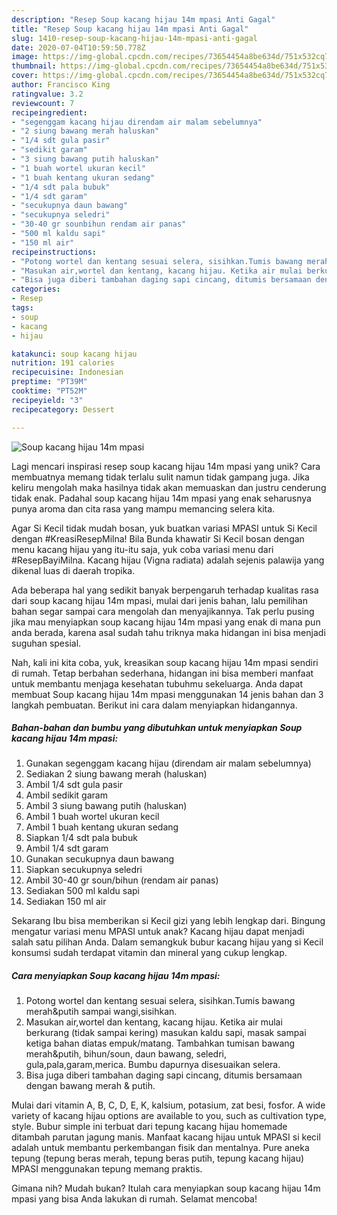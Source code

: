 ```yaml
---
description: "Resep Soup kacang hijau 14m mpasi Anti Gagal"
title: "Resep Soup kacang hijau 14m mpasi Anti Gagal"
slug: 1410-resep-soup-kacang-hijau-14m-mpasi-anti-gagal
date: 2020-07-04T10:59:50.778Z
image: https://img-global.cpcdn.com/recipes/73654454a8be634d/751x532cq70/soup-kacang-hijau-14m-mpasi-foto-resep-utama.jpg
thumbnail: https://img-global.cpcdn.com/recipes/73654454a8be634d/751x532cq70/soup-kacang-hijau-14m-mpasi-foto-resep-utama.jpg
cover: https://img-global.cpcdn.com/recipes/73654454a8be634d/751x532cq70/soup-kacang-hijau-14m-mpasi-foto-resep-utama.jpg
author: Francisco King
ratingvalue: 3.2
reviewcount: 7
recipeingredient:
- "segenggam kacang hijau direndam air malam sebelumnya"
- "2 siung bawang merah haluskan"
- "1/4 sdt gula pasir"
- "sedikit garam"
- "3 siung bawang putih haluskan"
- "1 buah wortel ukuran kecil"
- "1 buah kentang ukuran sedang"
- "1/4 sdt pala bubuk"
- "1/4 sdt garam"
- "secukupnya daun bawang"
- "secukupnya seledri"
- "30-40 gr sounbihun rendam air panas"
- "500 ml kaldu sapi"
- "150 ml air"
recipeinstructions:
- "Potong wortel dan kentang sesuai selera, sisihkan.Tumis bawang merah&amp;putih sampai wangi,sisihkan."
- "Masukan air,wortel dan kentang, kacang hijau. Ketika air mulai berkurang (tidak sampai kering) masukan kaldu sapi, masak sampai ketiga bahan diatas empuk/matang. Tambahkan tumisan bawang merah&amp;putih, bihun/soun, daun bawang, seledri, gula,pala,garam,merica. Bumbu dapurnya disesuaikan selera."
- "Bisa juga diberi tambahan daging sapi cincang, ditumis bersamaan dengan bawang merah &amp; putih."
categories:
- Resep
tags:
- soup
- kacang
- hijau

katakunci: soup kacang hijau 
nutrition: 191 calories
recipecuisine: Indonesian
preptime: "PT39M"
cooktime: "PT52M"
recipeyield: "3"
recipecategory: Dessert

---
```



![Soup kacang hijau 14m mpasi](https://img-global.cpcdn.com/recipes/73654454a8be634d/751x532cq70/soup-kacang-hijau-14m-mpasi-foto-resep-utama.jpg)

Lagi mencari inspirasi resep soup kacang hijau 14m mpasi yang unik? Cara membuatnya memang tidak terlalu sulit namun tidak gampang juga. Jika keliru mengolah maka hasilnya tidak akan memuaskan dan justru cenderung tidak enak. Padahal soup kacang hijau 14m mpasi yang enak seharusnya punya aroma dan cita rasa yang mampu memancing selera kita.

Agar Si Kecil tidak mudah bosan, yuk buatkan variasi MPASI untuk Si Kecil dengan #KreasiResepMilna! Bila Bunda khawatir Si Kecil bosan dengan menu kacang hijau yang itu-itu saja, yuk coba variasi menu dari #ResepBayiMilna. Kacang hijau (Vigna radiata) adalah sejenis palawija yang dikenal luas di daerah tropika.

Ada beberapa hal yang sedikit banyak berpengaruh terhadap kualitas rasa dari soup kacang hijau 14m mpasi, mulai dari jenis bahan, lalu pemilihan bahan segar sampai cara mengolah dan menyajikannya. Tak perlu pusing jika mau menyiapkan soup kacang hijau 14m mpasi yang enak di mana pun anda berada, karena asal sudah tahu triknya maka hidangan ini bisa menjadi suguhan spesial.


Nah, kali ini kita coba, yuk, kreasikan soup kacang hijau 14m mpasi sendiri di rumah. Tetap berbahan sederhana, hidangan ini bisa memberi manfaat untuk membantu menjaga kesehatan tubuhmu sekeluarga. Anda dapat membuat Soup kacang hijau 14m mpasi menggunakan 14 jenis bahan dan 3 langkah pembuatan. Berikut ini cara dalam menyiapkan hidangannya.

<!--inarticleads1-->

##### Bahan-bahan dan bumbu yang dibutuhkan untuk menyiapkan Soup kacang hijau 14m mpasi:

1. Gunakan segenggam kacang hijau (direndam air malam sebelumnya)
1. Sediakan 2 siung bawang merah (haluskan)
1. Ambil 1/4 sdt gula pasir
1. Ambil sedikit garam
1. Ambil 3 siung bawang putih (haluskan)
1. Ambil 1 buah wortel ukuran kecil
1. Ambil 1 buah kentang ukuran sedang
1. Siapkan 1/4 sdt pala bubuk
1. Ambil 1/4 sdt garam
1. Gunakan secukupnya daun bawang
1. Siapkan secukupnya seledri
1. Ambil 30-40 gr soun/bihun (rendam air panas)
1. Sediakan 500 ml kaldu sapi
1. Sediakan 150 ml air


Sekarang Ibu bisa memberikan si Kecil gizi yang lebih lengkap dari. Bingung mengatur variasi menu MPASI untuk anak? Kacang hijau dapat menjadi salah satu pilihan Anda. Dalam semangkuk bubur kacang hijau yang si Kecil konsumsi sudah terdapat vitamin dan mineral yang cukup lengkap. 

<!--inarticleads2-->

##### Cara menyiapkan Soup kacang hijau 14m mpasi:

1. Potong wortel dan kentang sesuai selera, sisihkan.Tumis bawang merah&amp;putih sampai wangi,sisihkan.
1. Masukan air,wortel dan kentang, kacang hijau. Ketika air mulai berkurang (tidak sampai kering) masukan kaldu sapi, masak sampai ketiga bahan diatas empuk/matang. Tambahkan tumisan bawang merah&amp;putih, bihun/soun, daun bawang, seledri, gula,pala,garam,merica. Bumbu dapurnya disesuaikan selera.
1. Bisa juga diberi tambahan daging sapi cincang, ditumis bersamaan dengan bawang merah &amp; putih.


Mulai dari vitamin A, B, C, D, E, K, kalsium, potasium, zat besi, fosfor. A wide variety of kacang hijau options are available to you, such as cultivation type, style. Bubur simple ini terbuat dari tepung kacang hijau homemade ditambah parutan jagung manis. Manfaat kacang hijau untuk MPASI si kecil adalah untuk membantu perkembangan fisik dan mentalnya. Pure aneka tepung (tepung beras merah, tepung beras putih, tepung kacang hijau) MPASI menggunakan tepung memang praktis. 

Gimana nih? Mudah bukan? Itulah cara menyiapkan soup kacang hijau 14m mpasi yang bisa Anda lakukan di rumah. Selamat mencoba!
